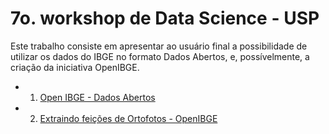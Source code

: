# 7o. workshop de Data Science - USP

Este trabalho consiste em apresentar ao usuário final a possibilidade de utilizar os dados do IBGE no formato Dados Abertos, e, possívelmente, a criação da iniciativa OpenIBGE.

* 1. [Open IBGE - Dados Abertos](https://github.com/miguel7penteado/workshop/tree/master/1)
* 2. [Extraindo feições de Ortofotos - OpenIBGE](https://github.com/miguel7penteado/workshop/tree/master/2)


